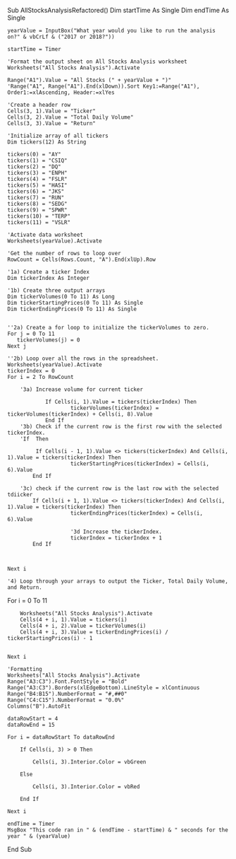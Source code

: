 Sub AllStocksAnalysisRefactored()    Dim startTime As Single    Dim endTime  As Single    yearValue = InputBox("What year would you like to run the analysis on?" & vbCrLf & ("2017 or 2018?"))    startTime = Timer        'Format the output sheet on All Stocks Analysis worksheet    Worksheets("All Stocks Analysis").Activate        Range("A1").Value = "All Stocks (" + yearValue + ")"    'Range("A1", Range("A1").End(xlDown)).Sort Key1:=Range("A1"), Order1:=xlAscending, Header:=xlYes        'Create a header row    Cells(3, 1).Value = "Ticker"    Cells(3, 2).Value = "Total Daily Volume"    Cells(3, 3).Value = "Return"    'Initialize array of all tickers    Dim tickers(12) As String        tickers(0) = "AY"    tickers(1) = "CSIQ"    tickers(2) = "DQ"    tickers(3) = "ENPH"    tickers(4) = "FSLR"    tickers(5) = "HASI"    tickers(6) = "JKS"    tickers(7) = "RUN"    tickers(8) = "SEDG"    tickers(9) = "SPWR"    tickers(10) = "TERP"    tickers(11) = "VSLR"        'Activate data worksheet    Worksheets(yearValue).Activate        'Get the number of rows to loop over    RowCount = Cells(Rows.Count, "A").End(xlUp).Row        '1a) Create a ticker Index    Dim tickerIndex As Integer        '1b) Create three output arrays    Dim tickerVolumes(0 To 11) As Long    Dim tickerStartingPrices(0 To 11) As Single    Dim tickerEndingPrices(0 To 11) As Single            ''2a) Create a for loop to initialize the tickerVolumes to zero.    For j = 0 To 11       tickerVolumes(j) = 0    Next j            ''2b) Loop over all the rows in the spreadsheet.    Worksheets(yearValue).Activate    tickerIndex = 0    For i = 2 To RowCount               '3a) Increase volume for current ticker                        If Cells(i, 1).Value = tickers(tickerIndex) Then                        tickerVolumes(tickerIndex) = tickerVolumes(tickerIndex) + Cells(i, 8).Value                End If        '3b) Check if the current row is the first row with the selected tickerIndex.        'If  Then                             If Cells(i - 1, 1).Value <> tickers(tickerIndex) And Cells(i, 1).Value = tickers(tickerIndex) Then                        tickerStartingPrices(tickerIndex) = Cells(i, 6).Value            End If                '3c) check if the current row is the last row with the selected tdiicker            If Cells(i + 1, 1).Value <> tickers(tickerIndex) And Cells(i, 1).Value = tickers(tickerIndex) Then                        tickerEndingPrices(tickerIndex) = Cells(i, 6).Value                                                '3d Increase the tickerIndex.                        tickerIndex = tickerIndex + 1            End If                               Next i        '4) Loop through your arrays to output the Ticker, Total Daily Volume, and Return.   For i = 0 To 11                Worksheets("All Stocks Analysis").Activate        Cells(4 + i, 1).Value = tickers(i)        Cells(4 + i, 2).Value = tickerVolumes(i)        Cells(4 + i, 3).Value = tickerEndingPrices(i) / tickerStartingPrices(i) - 1            Next i        'Formatting    Worksheets("All Stocks Analysis").Activate    Range("A3:C3").Font.FontStyle = "Bold"    Range("A3:C3").Borders(xlEdgeBottom).LineStyle = xlContinuous    Range("B4:B15").NumberFormat = "#,##0"    Range("C4:C15").NumberFormat = "0.0%"    Columns("B").AutoFit    dataRowStart = 4    dataRowEnd = 15    For i = dataRowStart To dataRowEnd                If Cells(i, 3) > 0 Then                        Cells(i, 3).Interior.Color = vbGreen                    Else                    Cells(i, 3).Interior.Color = vbRed                    End If            Next i     endTime = Timer    MsgBox "This code ran in " & (endTime - startTime) & " seconds for the year " & (yearValue)End Sub
